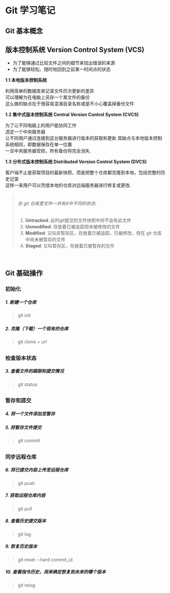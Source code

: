 # Git 学习笔记


## Git 基本概念

## 版本控制系统 Version Control System (VCS)
* 为了能够通过比较文件之间的细节来找出错误的来源
* 为了能够轻松、随时地回到之前某一时间点的状态

**1.1 本地版本控制系统**

利用简单的数据库来记录文件历次更新的差异<br/>
可以理解为在电脑上另存一个某文件的备份<br/>
这么做的缺点在于很容易混淆目录名称或是不小心覆盖掉备份文件

**1.2 集中式版本控制系统 Central Version Control System (CVCS)**

为了让不同电脑上的用户能协同工作<br/>
选定一个中央服务器<br/>
让不同用户通过连接到这台服务器进行版本的获取和更新
其缺点与本地版本控制系统相同，即数据保存在单一位置<br/>
一旦中央服务器受损，所有备份将完全消失.

**1.3 分布式版本控制系统 Distributed Version Control System (DVCS)**

客户端不止是获取项目的最新快照，而是把整个仓库都克隆到本地，包括完整的历史记录<br/>
这样一来用户可以凭借本地的仓库对远端服务器进行修复或更改.

> ###### <br> 在 git 仓库里文件一共有4中不同的状态:
> 1. **Untracked**: 此时git提交的文件快照中将不会有此文件
> 2. **Unmodified**: 存放着已被追踪但未被修改的文件
> 3. **Modified**: 又叫非暂存区，存放着已被追踪，已被修改，但在 git 仓库中尚未被暂存的文件
> 4. **Staged**: 又叫暂存区，存放着已被暂存的文件
<br>

## Git 基础操作

### 初始化

##### 1. 新建一个仓库
>git init
###
##### 2. 克隆（下载）一个现有的仓库
>git clone + url
##

### 检查版本状态

##### 3. 查看文件的跟踪和提交情况
> git status
##

### 暂存和提交

##### 4. 将一个文件添加至暂存
> 

##### 5. 将暂存文件提交
> git commit
##

### 同步远程仓库

##### 6. 将已提交内容上传至远程仓库
> git push

##### 7. 获取远程仓库内容
> git pull

##### 8. 查看历史提交版本
> git log

##### 9. 恢复历史版本
> git reset --hard commit_id

##### 10. 查看指令历史，用来确定恢复到未来的哪个版本
> git relog